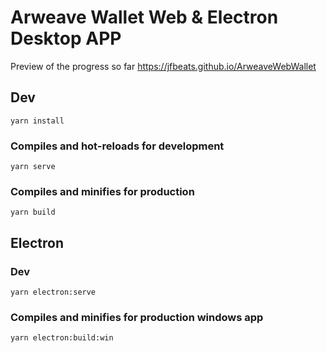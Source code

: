 # Arweave Wallet Web & Electron Desktop APP

Preview of the progress so far https://jfbeats.github.io/ArweaveWebWallet

## Dev
```
yarn install
```

### Compiles and hot-reloads for development
```
yarn serve
```

### Compiles and minifies for production
```
yarn build
```

## Electron

### Dev
```
yarn electron:serve
```

### Compiles and minifies for production windows app

```
yarn electron:build:win
```
